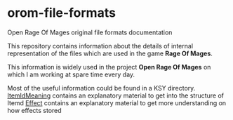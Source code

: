# orom-file-formats
Open Rage Of Mages original file formats documentation

This repository contains information about the details of internal representation of the files which are used in the game **Rage Of Mages**.

This information is widely used in the project **Open Rage Of Mages** on which I am working at spare time every day.

Most of the useful information could be found in a KSY directory. 
[ItemIdMeaning](./ItemIdMeaning.md) contains an explanatory material to get into the structure of Itemd
[Effect](./Effect.md) contains an explanatory material to get more understanding on how effects stored
